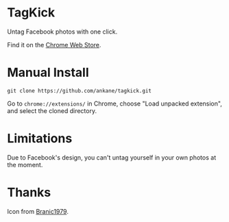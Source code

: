 # TagKick

Untag Facebook photos with one click.

Find it on the [Chrome Web Store](https://chrome.google.com/webstore/detail/tagkick/hnbgophbdhcjoihcpmafgemiikkadkgm).

# Manual Install

```
git clone https://github.com/ankane/tagkick.git
```

Go to `chrome://extensions/` in Chrome, choose "Load unpacked extension", and select the cloned directory.

# Limitations

Due to Facebook's design, you can't untag yourself in your own photos at the moment.

# Thanks

Icon from [Branic1979](http://brankic1979.com/icons/).
